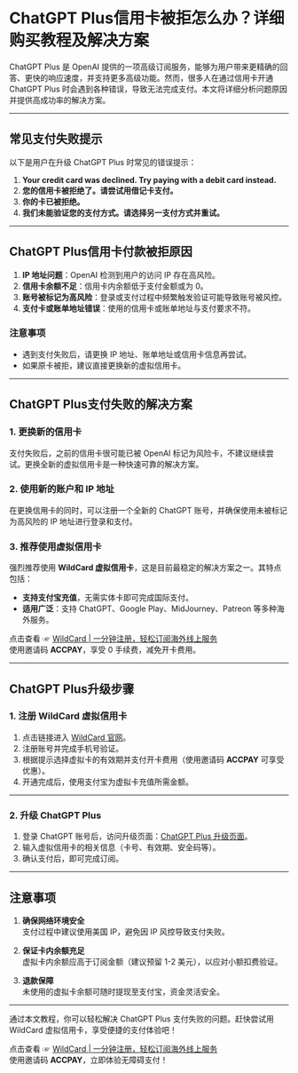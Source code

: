 # ChatGPT Plus信用卡被拒怎么办？详细购买教程及解决方案

ChatGPT Plus 是 OpenAI 提供的一项高级订阅服务，能够为用户带来更精确的回答、更快的响应速度，并支持更多高级功能。然而，很多人在通过信用卡开通 ChatGPT Plus 时会遇到各种错误，导致无法完成支付。本文将详细分析问题原因并提供高成功率的解决方案。

---

## 常见支付失败提示

以下是用户在升级 ChatGPT Plus 时常见的错误提示：

1. **Your credit card was declined. Try paying with a debit card instead.**
2. **您的信用卡被拒绝了。请尝试用借记卡支付。**
3. **你的卡已被拒绝。**
4. **我们未能验证您的支付方式。请选择另一支付方式并重试。**

---

## ChatGPT Plus信用卡付款被拒原因

1. **IP 地址问题**：OpenAI 检测到用户的访问 IP 存在高风险。
2. **信用卡余额不足**：信用卡内余额低于支付金额或为 0。
3. **账号被标记为高风险**：登录或支付过程中频繁触发验证可能导致账号被风控。
4. **支付卡或账单地址错误**：使用的信用卡或账单地址与支付要求不符。

### 注意事项
- 遇到支付失败后，请更换 IP 地址、账单地址或信用卡信息再尝试。
- 如果原卡被拒，建议直接更换新的虚拟信用卡。

---

## ChatGPT Plus支付失败的解决方案

### 1. 更换新的信用卡

支付失败后，之前的信用卡很可能已被 OpenAI 标记为风险卡，不建议继续尝试。更换全新的虚拟信用卡是一种快速可靠的解决方案。

### 2. 使用新的账户和 IP 地址

在更换信用卡的同时，可以注册一个全新的 ChatGPT 账号，并确保使用未被标记为高风险的 IP 地址进行登录和支付。

### 3. 推荐使用虚拟信用卡

强烈推荐使用 **WildCard 虚拟信用卡**，这是目前最稳定的解决方案之一。其特点包括：
- **支持支付宝充值**，无需实体卡即可完成国际支付。
- **适用广泛**：支持 ChatGPT、Google Play、MidJourney、Patreon 等多种海外服务。

点击查看 ☞ [WildCard | 一分钟注册，轻松订阅海外线上服务](https://bit.ly/bewildcard)  
使用邀请码 **ACCPAY**，享受 0 手续费，减免开卡费用。

---

## ChatGPT Plus升级步骤

### 1. 注册 WildCard 虚拟信用卡

1. 点击链接进入 [WildCard 官网](https://bit.ly/bewildcard)。
2. 注册账号并完成手机号验证。
3. 根据提示选择虚拟卡的有效期并支付开卡费用（使用邀请码 **ACCPAY** 可享受优惠）。
4. 开通完成后，使用支付宝为虚拟卡充值所需金额。

---

### 2. 升级 ChatGPT Plus

1. 登录 ChatGPT 账号后，访问升级页面：[ChatGPT Plus 升级页面](https://chat.openai.com/invite/accepted)。
2. 输入虚拟信用卡的相关信息（卡号、有效期、安全码等）。
3. 确认支付后，即可完成订阅。

---

## 注意事项

1. **确保网络环境安全**  
   支付过程中建议使用美国 IP，避免因 IP 风控导致支付失败。

2. **保证卡内余额充足**  
   虚拟卡内余额应高于订阅金额（建议预留 1-2 美元），以应对小额扣费验证。

3. **退款保障**  
   未使用的虚拟卡余额可随时提现至支付宝，资金灵活安全。

---

通过本文教程，你可以轻松解决 ChatGPT Plus 支付失败的问题。赶快尝试用 WildCard 虚拟信用卡，享受便捷的支付体验吧！

点击查看 ☞ [WildCard | 一分钟注册，轻松订阅海外线上服务](https://bit.ly/bewildcard)  
使用邀请码 **ACCPAY**，立即体验无障碍支付！

